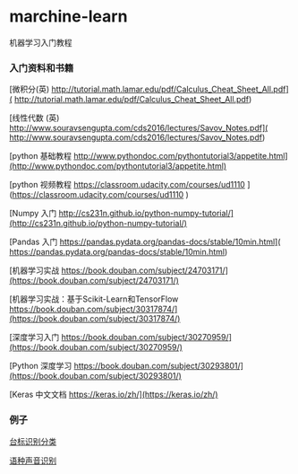 # marchine-learn
机器学习入门教程



### 入门资料和书籍
 

[微积分(英) http://tutorial.math.lamar.edu/pdf/Calculus_Cheat_Sheet_All.pdf]( http://tutorial.math.lamar.edu/pdf/Calculus_Cheat_Sheet_All.pdf)

[线性代数 (英) http://www.souravsengupta.com/cds2016/lectures/Savov_Notes.pdf]( http://www.souravsengupta.com/cds2016/lectures/Savov_Notes.pdf)


[python 基础教程 http://www.pythondoc.com/pythontutorial3/appetite.html](http://www.pythondoc.com/pythontutorial3/appetite.html)

[python 视频教程 https://classroom.udacity.com/courses/ud1110 ]
(https://classroom.udacity.com/courses/ud1110 )

[Numpy 入门 http://cs231n.github.io/python-numpy-tutorial/](http://cs231n.github.io/python-numpy-tutorial/)

[Pandas 入门  https://pandas.pydata.org/pandas-docs/stable/10min.html]( https://pandas.pydata.org/pandas-docs/stable/10min.html) 


[机器学习实战 https://book.douban.com/subject/24703171/](https://book.douban.com/subject/24703171/)

[机器学习实战：基于Scikit-Learn和TensorFlow https://book.douban.com/subject/30317874/](https://book.douban.com/subject/30317874/)

[深度学习入门 https://book.douban.com/subject/30270959/](https://book.douban.com/subject/30270959/)

[Python 深度学习 https://book.douban.com/subject/30293801/](https://book.douban.com/subject/30293801/)


[Keras 中文文档  https://keras.io/zh/](https://keras.io/zh/)



### 例子

[台标识别分类](https://github.com/dikers/ml-python-sample/tree/master/icon_classification)

[语种声音识别](https://github.com/dikers/ml-python-sample/tree/master/voiceBP)

